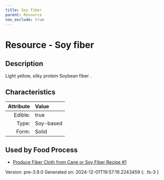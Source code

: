 ```yaml
---
title: Soy fiber
parent: Resource
nav_exclude: true
---
```

# Resource - Soy fiber

## Description
Light yellow, silky protein Soybean fiber .

## Characteristics

| Attribute      | Value |
|--------:|:------|
|Edible:|true|
|Type:|Soy-based|
|Form:|Solid|
 



    
## Used by Food Process

- [Produce Fiber Cloth from Cane or Soy Fiber Recipe #1](../food/produce-fiber-cloth-from-cane-or-soy-fiber-recipe--1.html)


Version: pre-3.9.0 Generated on: 2024-12-01T19:57:19.2243459
{: .fs-3 }
